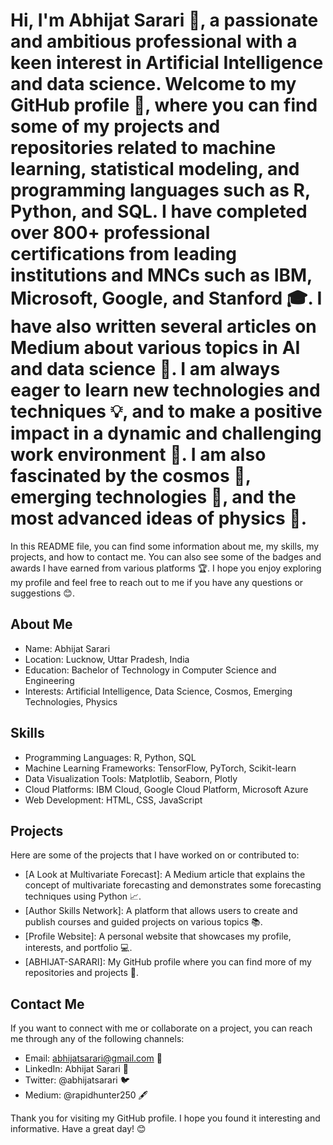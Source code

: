 # Hi, I'm Abhijat Sarari 👋, a passionate and ambitious professional with a keen interest in Artificial Intelligence and data science. Welcome to my GitHub profile 🙌, where you can find some of my projects and repositories related to machine learning, statistical modeling, and programming languages such as R, Python, and SQL. I have completed over 800+ professional certifications from leading institutions and MNCs such as IBM, Microsoft, Google, and Stanford 🎓. I have also written several articles on Medium about various topics in AI and data science 📝. I am always eager to learn new technologies and techniques 💡, and to make a positive impact in a dynamic and challenging work environment 💯. I am also fascinated by the cosmos 🌌, emerging technologies 🚀, and the most advanced ideas of physics 🔭.

In this README file, you can find some information about me, my skills, my projects, and how to contact me. You can also see some of the badges and awards I have earned from various platforms 🏆. I hope you enjoy exploring my profile and feel free to reach out to me if you have any questions or suggestions 😊.

## About Me
- Name: Abhijat Sarari
- Location: Lucknow, Uttar Pradesh, India
- Education: Bachelor of Technology in Computer Science and Engineering
- Interests: Artificial Intelligence, Data Science, Cosmos, Emerging Technologies, Physics

## Skills
- Programming Languages: R, Python, SQL
- Machine Learning Frameworks: TensorFlow, PyTorch, Scikit-learn
- Data Visualization Tools: Matplotlib, Seaborn, Plotly
- Cloud Platforms: IBM Cloud, Google Cloud Platform, Microsoft Azure
- Web Development: HTML, CSS, JavaScript

## Projects
Here are some of the projects that I have worked on or contributed to:

- [A Look at Multivariate Forecast]: A Medium article that explains the concept of multivariate forecasting and demonstrates some forecasting techniques using Python 📈.
- [Author Skills Network]: A platform that allows users to create and publish courses and guided projects on various topics 📚.
- [Profile Website]: A personal website that showcases my profile, interests, and portfolio 💻.
- [ABHIJAT-SARARI]: My GitHub profile where you can find more of my repositories and projects 🌟.

## Contact Me
If you want to connect with me or collaborate on a project, you can reach me through any of the following channels:

- Email: abhijatsarari@gmail.com 📧
- LinkedIn: Abhijat Sarari 💼
- Twitter: @abhijatsarari 🐦
- Medium: @rapidhunter250 🖋

Thank you for visiting my GitHub profile. I hope you found it interesting and informative. Have a great day! 😊

<!---
rapidhunter/rapidhunter is a ✨ special ✨ repository because its `README.md` (this file) appears on your GitHub profile.
You can click the Preview link to take a look at your changes.
--->
